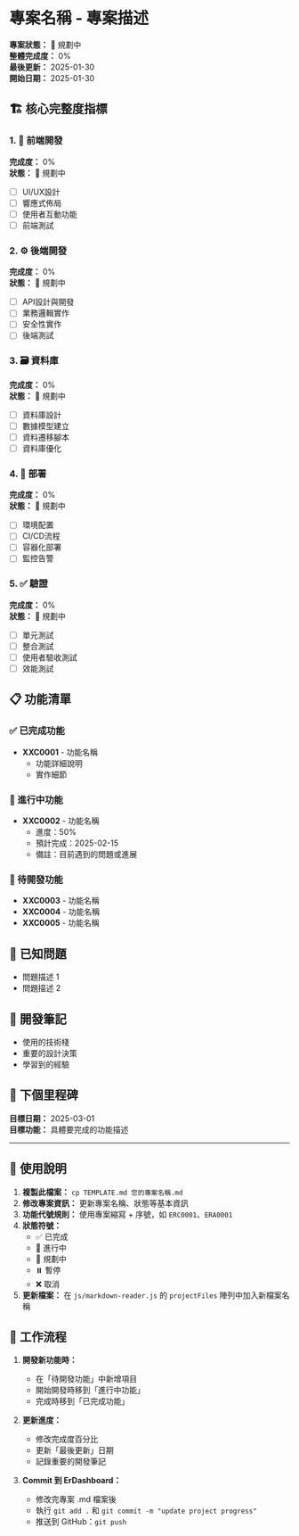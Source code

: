 # 專案名稱 - 專案描述

**專案狀態：** 🎯 規劃中  
**整體完成度：** 0%  
**最後更新：** 2025-01-30  
**開始日期：** 2025-01-30  

## 🏗️ 核心完整度指標

### 1. 🎨 前端開發
**完成度：** 0%  
**狀態：** 🎯 規劃中  
- [ ] UI/UX設計
- [ ] 響應式佈局
- [ ] 使用者互動功能
- [ ] 前端測試

### 2. ⚙️ 後端開發  
**完成度：** 0%  
**狀態：** 🎯 規劃中  
- [ ] API設計與開發
- [ ] 業務邏輯實作
- [ ] 安全性實作
- [ ] 後端測試

### 3. 🗃️ 資料庫
**完成度：** 0%  
**狀態：** 🎯 規劃中  
- [ ] 資料庫設計
- [ ] 數據模型建立
- [ ] 資料遷移腳本
- [ ] 資料庫優化

### 4. 🚀 部署
**完成度：** 0%  
**狀態：** 🎯 規劃中  
- [ ] 環境配置
- [ ] CI/CD流程
- [ ] 容器化部署
- [ ] 監控告警

### 5. ✅ 驗證
**完成度：** 0%  
**狀態：** 🎯 規劃中  
- [ ] 單元測試
- [ ] 整合測試
- [ ] 使用者驗收測試
- [ ] 效能測試

## 📋 功能清單

### ✅ 已完成功能
- **XXC0001** - 功能名稱
  - 功能詳細說明
  - 實作細節

### 🚧 進行中功能  
- **XXC0002** - 功能名稱
  - 進度：50%
  - 預計完成：2025-02-15
  - 備註：目前遇到的問題或進展

### 📝 待開發功能
- **XXC0003** - 功能名稱
- **XXC0004** - 功能名稱
- **XXC0005** - 功能名稱

## 🐛 已知問題
- 問題描述 1
- 問題描述 2

## 📝 開發筆記
- 使用的技術棧
- 重要的設計決策
- 學習到的經驗

## 🎯 下個里程碑
**目標日期：** 2025-03-01  
**目標功能：** 具體要完成的功能描述

---

## 📖 使用說明

1. **複製此檔案：** `cp TEMPLATE.md 您的專案名稱.md`
2. **修改專案資訊：** 更新專案名稱、狀態等基本資訊
3. **功能代號規則：** 使用專案縮寫 + 序號，如 `ERC0001`、`ERA0001` 
4. **狀態符號：**
   - ✅ 已完成
   - 🚧 進行中  
   - 🎯 規劃中
   - ⏸️ 暫停
   - ❌ 取消
5. **更新檔案：** 在 `js/markdown-reader.js` 的 `projectFiles` 陣列中加入新檔案名稱

## 🔄 工作流程

1. **開發新功能時：** 
   - 在「待開發功能」中新增項目
   - 開始開發時移到「進行中功能」
   - 完成時移到「已完成功能」

2. **更新進度：**
   - 修改完成度百分比
   - 更新「最後更新」日期
   - 記錄重要的開發筆記

3. **Commit 到 ErDashboard：**
   - 修改完專案 .md 檔案後
   - 執行 `git add .` 和 `git commit -m "update project progress"`
   - 推送到 GitHub：`git push`